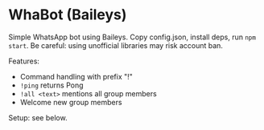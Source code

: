 # WhaBot (Baileys)
Simple WhatsApp bot using Baileys. Copy config.json, install deps, run `npm start`.
Be careful: using unofficial libraries may risk account ban.

Features:
- Command handling with prefix "!"
- `!ping` returns Pong
- `!all <text>` mentions all group members
- Welcome new group members

Setup: see below.

